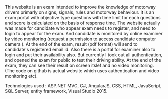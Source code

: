 
This website is an exam intended to improve the knowledge of motorway drivers primarly on signs, signals, rules and motorway behaviour. It is an exam portal with objective type questions with time limit for each questions and score is calculated on the basis of response time. 
The website actaully was made for candidate who appear exam needs to register, and need to login to appear for the exam. And candidate is monitored by online examiner by video monitoring (request a permission to access candidate computer camera ). At the end of the exam, result (pdf format) will send to candidate's registered email id. Also there is a portal for examiner also to login and put their availability also. 
But currently I took out all authentication, and opened the exam for public to test their driving ability. At the end of the exam, they can see their result on screen itslef and no video monitoring. (The code on github is actual website which uses authentication and video monitoring etc).

Technologies used : ASP.NET MVC, C#, AngularJS, CSS, HTML, JavaScript, SQL Server, entity framework, Visual Studio 2015. 